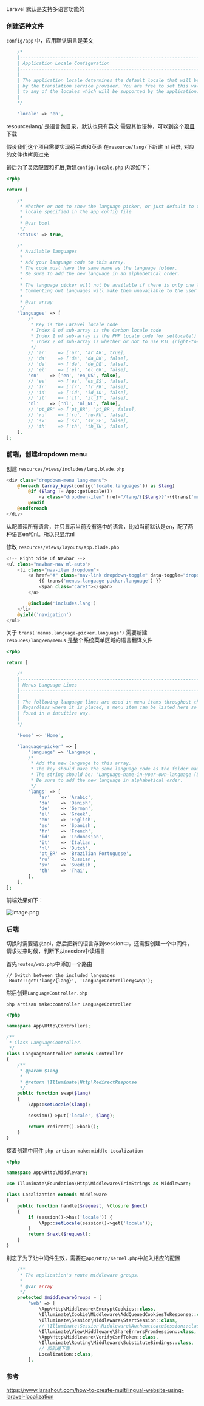 Laravel 默认是支持多语言功能的

### 创建语种文件
`config/app` 中，应用默认语言是英文
```php
    /*
    |--------------------------------------------------------------------------
    | Application Locale Configuration
    |--------------------------------------------------------------------------
    |
    | The application locale determines the default locale that will be used
    | by the translation service provider. You are free to set this value
    | to any of the locales which will be supported by the application.
    |
    */

    'locale' => 'en',
```

resource/lang/ 是语言包目录，默认也只有英文
需要其他语种，可以到这个[项目](https://github.com/caouecs/Laravel-lang)下载


假设我们这个项目需要实现荷兰语和英语
在`resource/lang/`下新建 nl 目录, 对应的文件也拷贝过来

最后为了灵活配置和扩展,新建`config/locale.php`
内容如下：
```php
<?php

return [

    /*
     * Whether or not to show the language picker, or just default to the default
     * locale specified in the app config file
     *
     * @var bool
     */
    'status' => true,

    /*
     * Available languages
     *
     * Add your language code to this array.
     * The code must have the same name as the language folder.
     * Be sure to add the new language in an alphabetical order.
     *
     * The language picker will not be available if there is only one language option
     * Commenting out languages will make them unavailable to the user
     *
     * @var array
     */
    'languages' => [
        /*
         * Key is the Laravel locale code
         * Index 0 of sub-array is the Carbon locale code
         * Index 1 of sub-array is the PHP locale code for setlocale()
         * Index 2 of sub-array is whether or not to use RTL (right-to-left) css for this language
         */
        // 'ar'    => ['ar', 'ar_AR', true],
        // 'da'    => ['da', 'da_DK', false],
        // 'de'    => ['de', 'de_DE', false],
        // 'el'    => ['el', 'el_GR', false],
        'en'    => ['en', 'en_US', false],
        // 'es'    => ['es', 'es_ES', false],
        // 'fr'    => ['fr', 'fr_FR', false],
        // 'id'    => ['id', 'id_ID', false],
        // 'it'    => ['it', 'it_IT', false],
        'nl'    => ['nl', 'nl_NL', false],
        // 'pt_BR' => ['pt_BR', 'pt_BR', false],
        // 'ru'    => ['ru', 'ru-RU', false],
        // 'sv'    => ['sv', 'sv_SE', false],
        // 'th'    => ['th', 'th_TH', false],
    ],
];

```

### 前端，创建dropdown menu

创建 `resources/views/includes/lang.blade.php`
```php
<div class="dropdown-menu lang-menu">
    @foreach (array_keys(config('locale.languages')) as $lang)
        @if ($lang != App::getLocale())
            <a class="dropdown-item" href="/lang/{{$lang}}">{{trans('menus.language-picker.langs.'.$lang)}}</a>
        @endif
    @endforeach
</div>

```
从配置读所有语言，并只显示当前没有选中的语言，比如当前默认是en，配了两种语言en和nl。所以只显示nl

修改 `resources/views/layouts/app.blade.php`

```php
<!-- Right Side Of Navbar -->
<ul class="navbar-nav ml-auto">
    <li class="nav-item dropdown">
        <a href="#" class="nav-link dropdown-toggle" data-toggle="dropdown" aria-expanded="false">
            {{ trans('menus.language-picker.language') }}
            <span class="caret"></span>
        </a>

        @include('includes.lang')
    </li>
    @yield('navigation')
</ul>
```

关于 `trans('menus.language-picker.language')`
需要新建 `resouces/lang/en/menus` 是整个系统菜单区域的语言翻译文件
```php
<?php

return [

    /*
    |--------------------------------------------------------------------------
    | Menus Language Lines
    |--------------------------------------------------------------------------
    |
    | The following language lines are used in menu items throughout the system.
    | Regardless where it is placed, a menu item can be listed here so it is easily
    | found in a intuitive way.
    |
    */

    'Home' => 'Home',

    'language-picker' => [
        'language' => 'Language',
        /*
         * Add the new language to this array.
         * The key should have the same language code as the folder name.
         * The string should be: 'Language-name-in-your-own-language (Language-name-in-English)'.
         * Be sure to add the new language in alphabetical order.
         */
        'langs' => [
            'ar'    => 'Arabic',
            'da'    => 'Danish',
            'de'    => 'German',
            'el'    => 'Greek',
            'en'    => 'English',
            'es'    => 'Spanish',
            'fr'    => 'French',
            'id'    => 'Indonesian',
            'it'    => 'Italian',
            'nl'    => 'Dutch',
            'pt_BR' => 'Brazilian Portuguese',
            'ru'    => 'Russian',
            'sv'    => 'Swedish',
            'th'    => 'Thai',
        ],
    ],
];

```

前端效果如下：

![image.png](https://hexo-blog.pek3b.qingstor.com/images/2019/11/20/4fd14c21dd7fdcdeb9ab38b4dd86a81c.png)

### 后端
切换时需要请求api，然后把新的语言存到session中，还需要创建一个中间件，请求过来时候，判断下从session中读语言

首先`routes/web.php`中添加一个路由

```
// Switch between the included languages
 Route::get('lang/{lang}', 'LanguageController@swap');
```
 
然后创建`LanguageController.php`

`php artisan make:controller LanguageController`

```php
<?php

namespace App\Http\Controllers;

/**
 * Class LanguageController.
 */
class LanguageController extends Controller
{
    /**
     * @param $lang
     *
     * @return \Illuminate\Http\RedirectResponse
     */
    public function swap($lang)
    {
        \App::setLocale($lang);

        session()->put('locale', $lang);

        return redirect()->back();
    }
}

```

接着创建中间件
`php artisan make:middle Localization`

```php
<?php

namespace App\Http\Middleware;

use Illuminate\Foundation\Http\Middleware\TrimStrings as Middleware;

class Localization extends Middleware
{
    public function handle($request, \Closure $next)
    {
        if (session()->has('locale')) {
            \App::setLocale(session()->get('locale'));
        }
        return $next($request);
    }
}

```
 
别忘了为了让中间件生效，需要在`app/Http/Kernel.php`中加入相应的配置
```php
    /**
     * The application's route middleware groups.
     *
     * @var array
     */
    protected $middlewareGroups = [
        'web' => [
            \App\Http\Middleware\EncryptCookies::class,
            \Illuminate\Cookie\Middleware\AddQueuedCookiesToResponse::class,
            \Illuminate\Session\Middleware\StartSession::class,
            // \Illuminate\Session\Middleware\AuthenticateSession::class,
            \Illuminate\View\Middleware\ShareErrorsFromSession::class,
            \App\Http\Middleware\VerifyCsrfToken::class,
            \Illuminate\Routing\Middleware\SubstituteBindings::class,
            // 加到最下面
            Localization::class,
        ],
```

### 参考
https://www.larashout.com/how-to-create-multilingual-website-using-laravel-localization
